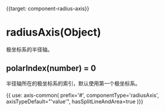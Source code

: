 
{{target: component-radius-axis}}

# radiusAxis(Object)

极坐标系的半径轴。

## polarIndex(number) = 0

半径轴所在的极坐标系的索引，默认使用第一个极坐标系。

{{ use: axis-common(
    prefix='#',
    componentType='radiusAxis',
    axisTypeDefault="'value'",
    hasSplitLineAndArea=true
)}}
